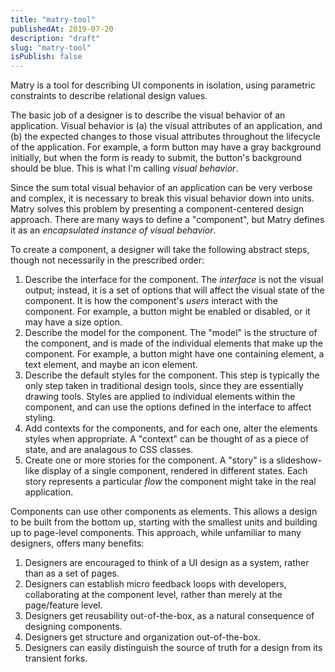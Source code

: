 ```yaml
---
title: "matry-tool"
publishedAt: 2019-07-20
description: "draft"
slug: "matry-tool"
isPublish: false
---
```


Matry is a tool for describing UI components in isolation, using parametric constraints to describe relational design values.

The basic job of a designer is to describe the visual behavior of an application. Visual behavior is (a) the visual attributes of an application, and (b) the expected changes to those visual attributes throughout the lifecycle of the application. For example, a form button may have a gray background initially, but when the form is ready to submit, the button's background should be blue. This is what I'm calling *visual behavior*.

Since the sum total visual behavior of an application can be very verbose and complex, it is necessary to break this visual behavior down into units. Matry solves this problem by presenting a component-centered design approach. There are many ways to define a "component", but Matry defines it as an _encapsulated instance of visual behavior_.

To create a component, a designer will take the following abstract steps, though not necessarily in the prescribed order:

1. Describe the interface for the component. The _interface_ is not the visual output; instead, it is a set of options that will affect the visual state of the component. It is how the component's _users_ interact with the component. For example, a button might be enabled or disabled, or it may have a size option.
2. Describe the model for the component. The "model" is the structure of the component, and is made of the individual elements that make up the component. For example, a button might have one containing element, a text element, and maybe an icon element.
3. Describe the default styles for the component. This step is typically the only step taken in traditional design tools, since they are essentially drawing tools. Styles are applied to individual elements within the component, and can use the options defined in the interface to affect styling.
4. Add contexts for the components, and for each one, alter the elements styles when appropriate. A "context" can be thought of as a piece of state, and are analagous to CSS classes.
5. Create one or more stories for the component. A "story" is a slideshow-like display of a single component, rendered in different states. Each story represents a particular *flow* the component might take in the real application.

Components can use other components as elements. This allows a design to be built from the bottom up, starting with the smallest units and building up to page-level components. This approach, while unfamiliar to many designers, offers many benefits:


1. Designers are encouraged to think of a UI design as a system, rather than as a set of pages.
2. Designers can establish micro feedback loops with developers, collaborating at the component level, rather than merely at the page/feature level.
3. Designers get reusability out-of-the-box, as a natural consequence of designing components.
4. Designers get structure and organization out-of-the-box.
5. Designers can easily distinguish the source of truth for a design from its transient forks.

